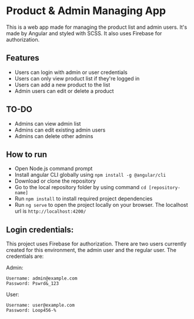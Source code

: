# Product & Admin Managing App

This is a web app made for managing the product list and admin users. It's made by Angular and styled with SCSS. It also uses Firebase for authorization.

## Features

* Users can login with admin or user credentials 
* Users can only view product list if they're logged in
* Users can add a new product to the list
* Admin users can edit or delete a product

## TO-DO 

* Admins can view admin list 
* Admins can edit existing admin users 
* Admins can delete other admins

## How to run

* Open Node.js command prompt 
* Install angular CLI globally using `npm install -g @angular/cli`
* Download or clone the repository
* Go to the local repository folder by using command `cd [repository-name]`
* Run `npm install` to install required project dependencies
* Run `ng serve` to open the project locally on your browser. The localhost url is `http://localhost:4200/`

## Login credentials:

This project uses Firebase for authorization. There are two users currently created for this environment, the admin user and the regular user. The credentials are:

Admin:
```
Username: admin@example.com
Password: Pswrd&_123
```

User:
```
Username: user@example.com
Password: Loop456-%
```